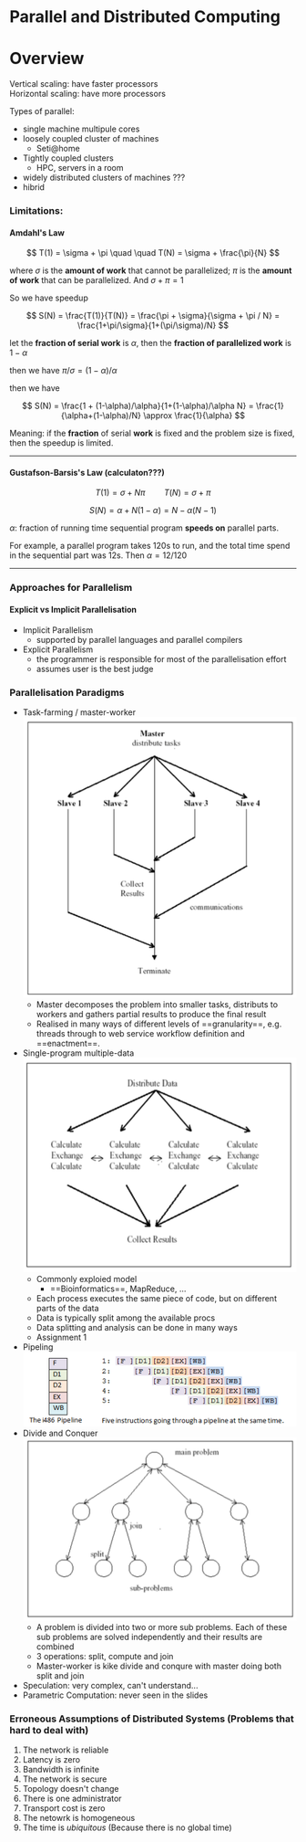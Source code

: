 # Parallel and Distributed Computing

# Overview

Vertical scaling: have faster processors  
Horizontal scaling: have more processors

Types of parallel:

* single machine multipule cores
* loosely coupled cluster of machines
	* Seti@home
* Tightly coupled clusters
	* HPC, servers in a room
* widely distributed clusters of machines ???
* hibrid

### Limitations:

#### Amdahl's Law

$$
	T(1) = \sigma + \pi \quad \quad T(N) = \sigma + \frac{\pi}{N}
$$

where $\sigma$ is the **amount of work** that cannot be parallelized; $\pi$ is the **amount of work** that can be parallelized. And $\sigma + \pi = 1$

So we have speedup

$$
	S(N) = \frac{T(1)}{T(N)} = \frac{\pi + \sigma}{\sigma + \pi / N} = \frac{1+\pi/\sigma}{1+(\pi/\sigma)/N}
$$

let the **fraction of serial work** is $\alpha$, then the **fraction of parallelized work** is $1 - \alpha$

then we have $\pi / \sigma = (1-\alpha)/\alpha$

then we have

$$
	S(N) = \frac{1 + (1-\alpha)/\alpha}{1+(1-\alpha)/\alpha N} = \frac{1}{\alpha+(1-\alpha)/N} \approx \frac{1}{\alpha}
$$

Meaning: if the **fraction** of serial **work** is fixed and the problem size is fixed, then the speedup is limited.

---

#### Gustafson-Barsis's Law (calculaton???)

$$
	T(1) = \sigma + N \pi \quad \quad T(N) = \sigma + \pi
$$


$$
	S(N) = \alpha + N(1-\alpha) = N - \alpha (N-1)
$$

$\alpha$: fraction of running time sequential program **speeds on** parallel parts.

For example, a parallel program takes 120s to run, and the total time spend in the sequential part was 12s. Then $\alpha=12/120$

---

### Approaches for Parallelism

#### Explicit vs Implicit Parallelisation

* Implicit Parallelism
	* supported by parallel languages and parallel compilers
* Explicit Parallelism
	* the programmer is responsible for most of the parallelisation effort
	* assumes user is the best judge

### Parallelisation Paradigms
* Task-farming / master-worker   
	![f](./img/master-worker.png)
	* Master decomposes the problem into smaller tasks, distributs to workers and gathers partial results to produce the final result
	* Realised in many ways of different levels of ==granularity==, e.g. threads through to web service workflow definition and ==enactment==.
* Single-program multiple-data   
	![](./img/spmd.png)
	* Commonly exploied model
		* ==Bioinformatics==, MapReduce, ...
	* Each process executes the same piece of code, but on different parts of the data
	* Data is typically split among the available procs
	* Data splitting and analysis can be done in many ways
	* Assignment 1
* Pipeling   
	![](./img/pipeline.png)
* Divide and Conquer   
	![](./img/dividenconquer.png)
	* A problem is divided into two or more sub problems. Each of these sub problems are solved independently and their results are combined
	* 3 operations: split, compute and join
	* Master-worker is kike divide and conqure with master doing both split and join
* Speculation: very complex, can't understand...
* Parametric Computation: never seen in the slides

### Erroneous Assumptions of Distributed Systems (Problems that hard to deal with)

1. The network is reliable
2. Latency is zero
3. Bandwidth is infinite
4. The network is secure
5. Topology doesn't change
6. There is one administrator
7. Transport cost is zero
8. The netowrk is homogeneous
9. The time is _ubiquitous_ (Because there is no global time)

